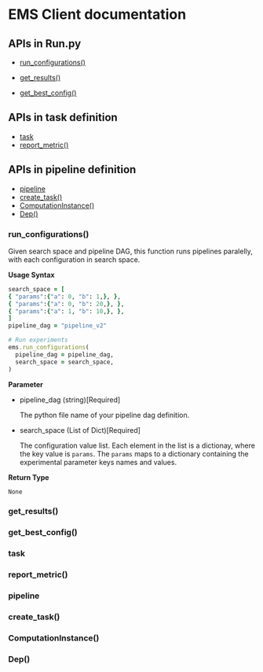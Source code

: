 # EMS Client documentation

## APIs in Run.py 

* [run_configurations()](#runconfigurations)

* [get_results()](#getresults)

* [get_best_config()](#getbestconfig)


## APIs in task definition

* [task](#task)
* [report_metric()](#reportmetric)


## APIs in pipeline definition

* [pipeline](#pipeline)
* [create_task()](#createtask)
* [ComputationInstance()](#computationinstance)
* [Dep()](#dep)


### run_configurations()

  Given search space and pipeline DAG, this function runs pipelines paralelly, with each configuration in search space.

  **Usage Syntax**

  ```ruby
  search_space = [ 
  { "params":{"a": 0, "b": 1,}, }, 
  { "params":{"a": 0, "b": 20,}, },
  { "params":{"a": 1, "b": 10,}, },
  ]
  pipeline_dag = "pipeline_v2"

  # Run experiments
  ems.run_configurations(
    pipeline_dag = pipeline_dag,
    search_space = search_space,
  )
  ```

  **Parameter**
    
  * pipeline_dag (string)[Required] 

    The python file name of your pipeline dag definition.

  * search_space (List of Dict)[Required]
    
    The configuration value list. Each element in the list is a dictionay, where the key value is `params`. The `params` maps to a dictionary containing the experimental parameter keys names and values. 

  **Return Type**

    None



### get_results()

### get_best_config()

### task

### report_metric()

### pipeline

### create_task()

### ComputationInstance()

### Dep()


